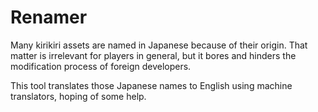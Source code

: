 # Renamer

Many kirikiri assets are named in Japanese because of their origin. That matter is irrelevant for players in general, but it bores and hinders the modification process of foreign developers.

This tool translates those Japanese names to English using machine translators, hoping of some help.
